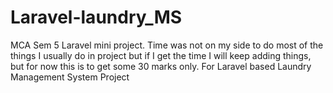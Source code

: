 # Laravel-laundry_MS
MCA Sem 5 Laravel mini project.
Time was not on my side to do most of the things I usually do in project but if I get the time I will keep adding things,
but for now this is to get some 30 marks only.
For Laravel based Laundry Management System Project
